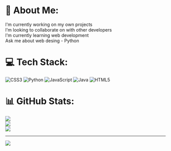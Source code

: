 # 💫 About Me:
l'm currently working on my own projects<br>l'm looking to collaborate on with other developers<br>l'm currently learning web development <br>Ask me about web desing - Python


# 💻 Tech Stack:
![CSS3](https://img.shields.io/badge/css3-%231572B6.svg?style=for-the-badge&logo=css3&logoColor=white) ![Python](https://img.shields.io/badge/python-3670A0?style=for-the-badge&logo=python&logoColor=ffdd54) ![JavaScript](https://img.shields.io/badge/javascript-%23323330.svg?style=for-the-badge&logo=javascript&logoColor=%23F7DF1E) ![Java](https://img.shields.io/badge/java-%23ED8B00.svg?style=for-the-badge&logo=java&logoColor=white) ![HTML5](https://img.shields.io/badge/html5-%23E34F26.svg?style=for-the-badge&logo=html5&logoColor=white)
# 📊 GitHub Stats:
![](https://github-readme-stats.vercel.app/api?username=WILLR0D&theme=blueberry&hide_border=false&include_all_commits=false&count_private=false)<br/>
![](https://github-readme-streak-stats.herokuapp.com/?user=WILLR0D&theme=blueberry&hide_border=false)<br/>
![](https://github-readme-stats.vercel.app/api/top-langs/?username=WILLR0D&theme=blueberry&hide_border=false&include_all_commits=false&count_private=false&layout=compact)

---
[![](https://visitcount.itsvg.in/api?id=WILLR0D&icon=0&color=0)](https://visitcount.itsvg.in)
